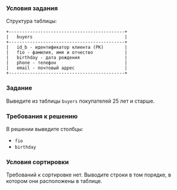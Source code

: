### Условия задания

Структура таблицы:

```
+--------------------------------------------+
|   buyers                                   |
+--------------------------------------------+
|   id_b - идентификатор клиента (PK)        |
|   fio - фамилия, имя и отчество            |
|   birthday - дата рождения                 |
|   phone - телефон                          |
|   email - почтовый адрес                   |
+--------------------------------------------+
```

### Задание

Выведите из таблицы `buyers` покупателей 25 лет и старше.

### Требования к решению

В решении выведите столбцы:

* `fio`
* `birthday`

### Условия сортировки

Требований к сортировке нет. Выводите строки в том порядке, в котором они расположены в таблице.